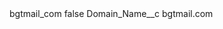 <?xml version="1.0" encoding="UTF-8"?>
<CustomMetadata xmlns="http://soap.sforce.com/2006/04/metadata" xmlns:xsi="http://www.w3.org/2001/XMLSchema-instance" xmlns:xsd="http://www.w3.org/2001/XMLSchema">
    <label>bgtmail_com</label>
    <protected>false</protected>
    <values>
        <field>Domain_Name__c</field>
        <value xsi:type="xsd:string">bgtmail.com</value>
    </values>
</CustomMetadata>
